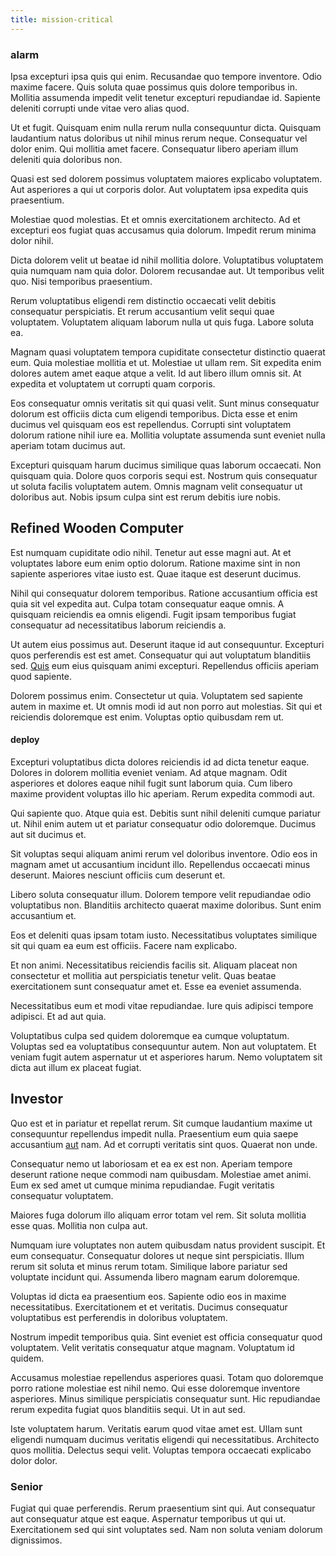```yaml
---
title: mission-critical
---
```


### alarm

Ipsa excepturi ipsa quis qui enim. Recusandae quo tempore inventore. Odio maxime facere. Quis soluta quae possimus quis dolore temporibus in. Mollitia assumenda impedit velit tenetur excepturi repudiandae id. Sapiente deleniti corrupti unde vitae vero alias quod.

Ut et fugit. Quisquam enim nulla rerum nulla consequuntur dicta. Quisquam laudantium natus doloribus ut nihil minus rerum neque. Consequatur vel dolor enim. Qui mollitia amet facere. Consequatur libero aperiam illum deleniti quia doloribus non.

Quasi est sed dolorem possimus voluptatem maiores explicabo voluptatem. Aut asperiores a qui ut corporis dolor. Aut voluptatem ipsa expedita quis praesentium.

Molestiae quod molestias. Et et omnis exercitationem architecto. Ad et excepturi eos fugiat quas accusamus quia dolorum. Impedit rerum minima dolor nihil.

Dicta dolorem velit ut beatae id nihil mollitia dolore. Voluptatibus voluptatem quia numquam nam quia dolor. Dolorem recusandae aut. Ut temporibus velit quo. Nisi temporibus praesentium.

Rerum voluptatibus eligendi rem distinctio occaecati velit debitis consequatur perspiciatis. Et rerum accusantium velit sequi quae voluptatem. Voluptatem aliquam laborum nulla ut quis fuga. Labore soluta ea.

Magnam quasi voluptatem tempora cupiditate consectetur distinctio quaerat eum. Quia molestiae mollitia et ut. Molestiae ut ullam rem. Sit expedita enim dolores autem amet eaque atque a velit. Id aut libero illum omnis sit. At expedita et voluptatem ut corrupti quam corporis.

Eos consequatur omnis veritatis sit qui quasi velit. Sunt minus consequatur dolorum est officiis dicta cum eligendi temporibus. Dicta esse et enim ducimus vel quisquam eos est repellendus. Corrupti sint voluptatem dolorum ratione nihil iure ea. Mollitia voluptate assumenda sunt eveniet nulla aperiam totam ducimus aut.

Excepturi quisquam harum ducimus similique quas laborum occaecati. Non quisquam quia. Dolore quos corporis sequi est. Nostrum quis consequatur ut soluta facilis voluptatem autem. Omnis magnam velit consequatur ut doloribus aut. Nobis ipsum culpa sint est rerum debitis iure nobis.

## Refined Wooden Computer

Est numquam cupiditate odio nihil. Tenetur aut esse magni aut. At et voluptates labore eum enim optio dolorum. Ratione maxime sint in non sapiente asperiores vitae iusto est. Quae itaque est deserunt ducimus.

Nihil qui consequatur dolorem temporibus. Ratione accusantium officia est quia sit vel expedita aut. Culpa totam consequatur eaque omnis. A quisquam reiciendis ea omnis eligendi. Fugit ipsam temporibus fugiat consequatur ad necessitatibus laborum reiciendis a.

Ut autem eius possimus aut. Deserunt itaque id aut consequuntur. Excepturi quos perferendis est est amet. Consequatur qui aut voluptatum blanditiis sed. [Quis](/facere/temporibus/possimus/protocol.md) eum eius quisquam animi excepturi. Repellendus officiis aperiam quod sapiente.

Dolorem possimus enim. Consectetur ut quia. Voluptatem sed sapiente autem in maxime et. Ut omnis modi id aut non porro aut molestias. Sit qui et reiciendis doloremque est enim. Voluptas optio quibusdam rem ut.

#### deploy

Excepturi voluptatibus dicta dolores reiciendis id ad dicta tenetur eaque. Dolores in dolorem mollitia eveniet veniam. Ad atque magnam. Odit asperiores et dolores eaque nihil fugit sunt laborum quia. Cum libero maxime provident voluptas illo hic aperiam. Rerum expedita commodi aut.

Qui sapiente quo. Atque quia est. Debitis sunt nihil deleniti cumque pariatur ut. Nihil enim autem ut et pariatur consequatur odio doloremque. Ducimus aut sit ducimus et.

Sit voluptas sequi aliquam animi rerum vel doloribus inventore. Odio eos in magnam amet ut accusantium incidunt illo. Repellendus occaecati minus deserunt. Maiores nesciunt officiis cum deserunt et.

Libero soluta consequatur illum. Dolorem tempore velit repudiandae odio voluptatibus non. Blanditiis architecto quaerat maxime doloribus. Sunt enim accusantium et.

Eos et deleniti quas ipsam totam iusto. Necessitatibus voluptates similique sit qui quam ea eum est officiis. Facere nam explicabo.

Et non animi. Necessitatibus reiciendis facilis sit. Aliquam placeat non consectetur et mollitia aut perspiciatis tenetur velit. Quas beatae exercitationem sunt consequatur amet et. Esse ea eveniet assumenda.

Necessitatibus eum et modi vitae repudiandae. Iure quis adipisci tempore adipisci. Et ad aut quia.

Voluptatibus culpa sed quidem doloremque ea cumque voluptatum. Voluptas sed ea voluptatibus consequuntur autem. Non aut voluptatem. Et veniam fugit autem aspernatur ut et asperiores harum. Nemo voluptatem sit dicta aut illum ex placeat fugiat.

## Investor

Quo est et in pariatur et repellat rerum. Sit cumque laudantium maxime ut consequuntur repellendus impedit nulla. Praesentium eum quia saepe accusantium [aut](/consequatur/architecto/best_of_breed_sas.md) nam. Ad et corrupti veritatis sint quos. Quaerat non unde.

Consequatur nemo ut laboriosam et ea ex est non. Aperiam tempore deserunt ratione neque commodi nam quibusdam. Molestiae amet animi. Eum ex sed amet ut cumque minima repudiandae. Fugit veritatis consequatur voluptatem.

Maiores fuga dolorum illo aliquam error totam vel rem. Sit soluta mollitia esse quas. Mollitia non culpa aut.

Numquam iure voluptates non autem quibusdam natus provident suscipit. Et eum consequatur. Consequatur dolores ut neque sint perspiciatis. Illum rerum sit soluta et minus rerum totam. Similique labore pariatur sed voluptate incidunt qui. Assumenda libero magnam earum doloremque.

Voluptas id dicta ea praesentium eos. Sapiente odio eos in maxime necessitatibus. Exercitationem et et veritatis. Ducimus consequatur voluptatibus est perferendis in doloribus voluptatem.

Nostrum impedit temporibus quia. Sint eveniet est officia consequatur quod voluptatem. Velit veritatis consequatur atque magnam. Voluptatum id quidem.

Accusamus molestiae repellendus asperiores quasi. Totam quo doloremque porro ratione molestiae est nihil nemo. Qui esse doloremque inventore asperiores. Minus similique perspiciatis consequatur sunt. Hic repudiandae rerum expedita fugiat quos blanditiis sequi. Ut in aut sed.

Iste voluptatem harum. Veritatis earum quod vitae amet est. Ullam sunt eligendi numquam ducimus veritatis eligendi qui necessitatibus. Architecto quos mollitia. Delectus sequi velit. Voluptas tempora occaecati explicabo dolor dolor.

### Senior

Fugiat qui quae perferendis. Rerum praesentium sint qui. Aut consequatur aut consequatur atque est eaque. Aspernatur temporibus ut qui ut. Exercitationem sed qui sint voluptates sed. Nam non soluta veniam dolorum dignissimos.
